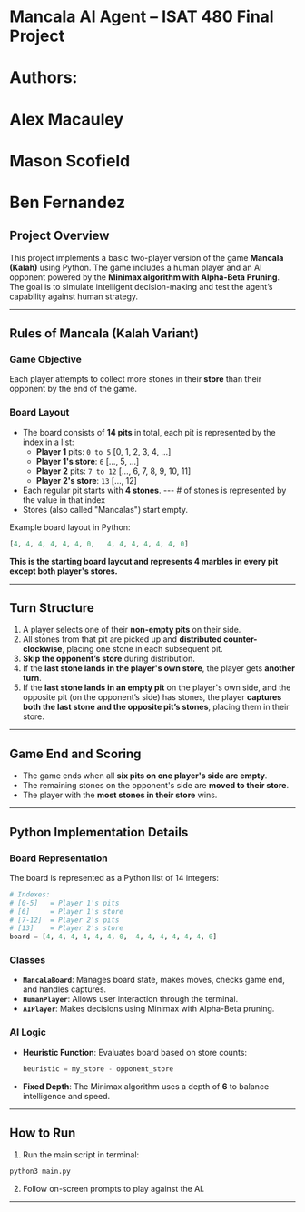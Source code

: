 # Mancala AI Agent – ISAT 480 Final Project
# Authors:
#   Alex Macauley
#   Mason Scofield
#   Ben Fernandez

## Project Overview
This project implements a basic two-player version of the game **Mancala (Kalah)** using Python.
The game includes a human player and an AI opponent powered by the **Minimax algorithm with Alpha-Beta Pruning**.
The goal is to simulate intelligent decision-making and test the agent’s capability against human strategy.

---

## Rules of Mancala (Kalah Variant)

### Game Objective
Each player attempts to collect more stones in their **store** than their opponent by the end of the game.

### Board Layout
- The board consists of **14 pits** in total, each pit is represented by the index in a list:
  - **Player 1** pits: `0 to 5`     [0, 1, 2, 3, 4, ...]
  - **Player 1's store**: `6`       [..., 5, ...]
  - **Player 2** pits: `7 to 12`    [..., 6, 7, 8, 9, 10, 11]
  - **Player 2's store**: `13`      [..., 12]
- Each regular pit starts with **4 stones**.  ---  # of stones is represented by the value in that index
- Stores (also called "Mancalas") start empty.

Example board layout in Python:
```python
[4, 4, 4, 4, 4, 4, 0,   4, 4, 4, 4, 4, 4, 0]
```
**This is the starting board layout and represents 4 marbles in every pit except both player's stores.**

---

## Turn Structure

1. A player selects one of their **non-empty pits** on their side.
2. All stones from that pit are picked up and **distributed counter-clockwise**, placing one stone in each subsequent pit.
3. **Skip the opponent’s store** during distribution.
4. If the **last stone lands in the player's own store**, the player gets **another turn**.
5. If the **last stone lands in an empty pit** on the player's own side, and the opposite pit (on the opponent’s side) has stones, the player **captures both the last stone and the opposite pit’s stones**, placing them in their store.

---

## Game End and Scoring

- The game ends when all **six pits on one player's side are empty**.
- The remaining stones on the opponent's side are **moved to their store**.
- The player with the **most stones in their store** wins.

---

## Python Implementation Details

### Board Representation
The board is represented as a Python list of 14 integers:
```python
# Indexes:
# [0-5]   = Player 1's pits
# [6]     = Player 1's store
# [7-12]  = Player 2's pits
# [13]    = Player 2's store
board = [4, 4, 4, 4, 4, 4, 0,  4, 4, 4, 4, 4, 4, 0]
```

### Classes
- **`MancalaBoard`**: Manages board state, makes moves, checks game end, and handles captures.
- **`HumanPlayer`**: Allows user interaction through the terminal.
- **`AIPlayer`**: Makes decisions using Minimax with Alpha-Beta pruning.

### AI Logic
- **Heuristic Function**: Evaluates board based on store counts:
  ```python
  heuristic = my_store - opponent_store
  ```
- **Fixed Depth**: The Minimax algorithm uses a depth of **6** to balance intelligence and speed.

---

## How to Run

1. Run the main script in terminal:
```bash
python3 main.py
```
2. Follow on-screen prompts to play against the AI.

---
